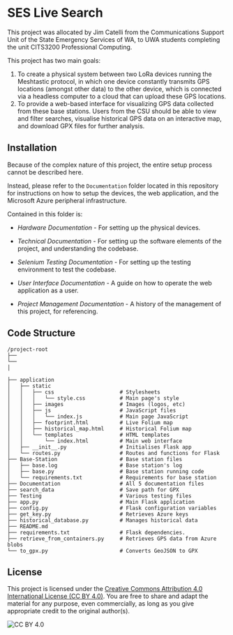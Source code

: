 # SES Live Search


This project was allocated by Jim Catelli from the Communications Support Unit of the State Emergency Services of WA, to UWA students completing the unit CITS3200 Professional Computing.

This project has two main goals:
1. To create a physical system between two LoRa devices running the Meshtastic protocol, in which one device constantly transmits GPS locations (amongst other data) to the other device, which is connected via a headless computer to a cloud that can upload these GPS locations.
2. To provide a web-based interface for visualizing GPS data collected from these base stations. Users from the CSU should be able to view and filter searches, visualise historical GPS data on an interactive map, and download GPX files for further analysis.


## Installation


Because of the complex nature of this project, the entire setup process cannot be described here.

Instead, please refer to the `Documentation` folder located in this repository for instructions on how to setup the devices, the web application, and the Microsoft Azure peripheral infrastructure.

Contained in this folder is:
- *Hardware Documentation* - For setting up the physical devices.

- *Technical Documentation* - For setting up the software elements of the project, and understanding the codebase.

- *Selenium Testing Documentation* - For setting up the testing environment to test the codebase.

- *User Interface Documentation* - A guide on how to operate the web application as a user.

- *Project Management Documentation* - A history of the management of this project, for referencing.


## Code Structure

```
/project-root
├──
└──
│

├── application
│   ├── static
│   │   ├── css                     # Stylesheets
│   │   │   └── style.css           # Main page's style
│   │   ├── images                  # Images (logos, etc)
│   │   ├── js                      # JavaScript files
│   │   │   └── index.js            # Main page JavaScript
│   │   ├── footprint.html          # Live Folium map
│   │   ├── historical_map.html     # Historical Folium map
│   │   └── templates               # HTML templates
│   │       └── index.html          # Main web interface
│   ├── __init__.py                 # Initialises Flask app
│   └── routes.py                   # Routes and functions for Flask
├── Base-Station                    # Base station files
│   ├── base.log                    # Base station's log
│   ├── base.py                     # Base station running code
│   └── requirements.txt            # Requirements for base station
├── Documentation                   # All 5 documentation files
├── search_data                     # Save path for GPX
├── Testing                         # Various testing files
├── app.py                          # Main Flask application
├── config.py                       # Flask configuration variables
├── get_key.py                      # Retrieves Azure keys
├── historical_database.py          # Manages historical data
├── README.md
├── requirements.txt                # Flask dependencies.
├── retrieve_from_containers.py     # Retrieves GPS data from Azure blobs
└── to_gpx.py                       # Converts GeoJSON to GPX
```


## License

This project is licensed under the [Creative Commons Attribution 4.0 International License (CC BY 4.0)](https://creativecommons.org/licenses/by/4.0/). You are free to share and adapt the material for any purpose, even commercially, as long as you give appropriate credit to the original author(s).

![CC BY 4.0](https://i.creativecommons.org/l/by/4.0/88x31.png)